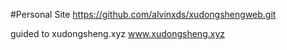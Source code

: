 #Personal Site
https://github.com/alvinxds/xudongshengweb.git

guided to
xudongsheng.xyz
www.xudongsheng.xyz


